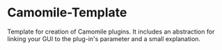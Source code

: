 # Camomile-Template
Template for creation of Camomile plugins.
It includes an abstraction for linking your GUI to the plug-in's parameter and a small explanation.
